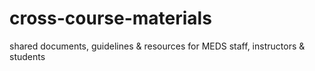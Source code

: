 # cross-course-materials
shared documents, guidelines &amp; resources for MEDS staff, instructors &amp; students
